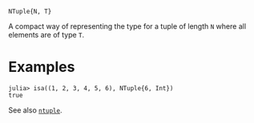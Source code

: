 ```
NTuple{N, T}
```

A compact way of representing the type for a tuple of length `N` where all elements are of type `T`.

# Examples

```jldoctest
julia> isa((1, 2, 3, 4, 5, 6), NTuple{6, Int})
true
```

See also [`ntuple`](@ref).
